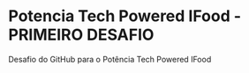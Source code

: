 # Potencia Tech Powered IFood - PRIMEIRO DESAFIO

Desafio do GitHub para o Potência Tech Powered IFood
